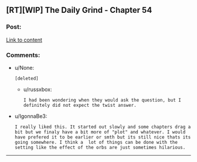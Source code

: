 ## [RT][WIP] The Daily Grind - Chapter 54

### Post:

[Link to content](https://www.royalroadl.com/fiction/15925/the-daily-grind/chapter/237314/chapter-054)

### Comments:

- u/None:
  ```
  [deleted]
  ```

  - u/russxbox:
    ```
    I had been wondering when they would ask the question, but I definitely did not expect the twist answer.
    ```

- u/IgonnaBe3:
  ```
  I really liked this. It started out slowly and some chapters drag a bit but we finaly have a bit more of "plot" and whatever. I would have prefered it to be earlier or smth but its still nice thats its going somewhere. I think a  lot of things can be done with the setting like the effect of the orbs are just sometimes hilarious.
  ```

---

